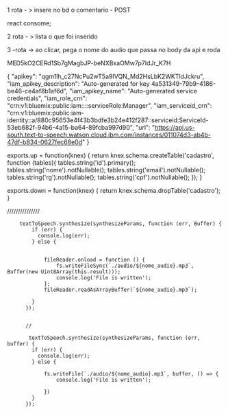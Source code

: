 1 rota - > insere no bd o comentario - POST


react consome;

2 rota - > lista o que foi inserido 

3 -rota -> ao clicar, pega o nome do audio que passa no body da api e roda 


MED5kO2CERd1Sb7gMagbJP-beNXBxaOMw7p7IdJr_K7H

{
  "apikey": "qgm1lh_c27NcPu2wT5a9IVQN_Md2HsLbK2WKTldJckru",
  "iam_apikey_description": "Auto-generated for key 4a531349-79b9-4186-be46-ce4af8b1af6d",
  "iam_apikey_name": "Auto-generated service credentials",
  "iam_role_crn": "crn:v1:bluemix:public:iam::::serviceRole:Manager",
  "iam_serviceid_crn": "crn:v1:bluemix:public:iam-identity::a/880c95653e4f43b3bdfe3b24e412f287::serviceid:ServiceId-53eb682f-94b6-4a15-ba64-89fcba997d90",
  "url": "https://api.us-south.text-to-speech.watson.cloud.ibm.com/instances/011074d3-ab4b-47df-b834-0627fec68e0d"
}


exports.up = function(knex) {
    return knex.schema.createTable('cadastro', function (tables){
        tables.string('id').primary();
        tables.string('nome').notNullable();
        tables.string('email').notNullable();
        tables.string('rg').notNullable();
        tables.string('cpf').notNullable();
    });
}


exports.down = function(knex) { 
    return knex.schema.dropTable('cadastro');
}

///////////////

        textToSpeech.synthesize(synthesizeParams, function (err, Buffer) {
            if (err) {
              console.log(err);
            } else {
                
                
                fileReader.onload = function () {
                    fs.writeFileSync(`./audio/${nome_audio}.mp3`, Buffer(new Uint8Array(this.result)));
                    console.log('File is written');
                };
                fileReader.readAsArrayBuffer(`${nome_audio}.mp3`);

            }
          });


          //

           textToSpeech.synthesize(synthesizeParams, function (err, buffer) {
            if (err) {
              console.log(err);
            } else {
                
                fs.writeFile(`./audio/${nome_audio}.mp3`, buffer, () => {
                    console.log('File is written');
        
                })
            }
          });
